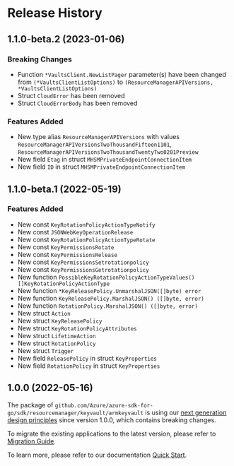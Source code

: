 # Release History

## 1.1.0-beta.2 (2023-01-06)
### Breaking Changes

- Function `*VaultsClient.NewListPager` parameter(s) have been changed from `(*VaultsClientListOptions)` to `(ResourceManagerAPIVersions, *VaultsClientListOptions)`
- Struct `CloudError` has been removed
- Struct `CloudErrorBody` has been removed

### Features Added

- New type alias `ResourceManagerAPIVersions` with values `ResourceManagerAPIVersionsTwoThousandFifteen1101`, `ResourceManagerAPIVersionsTwoThousandTwentyTwo0201Preview`
- New field `Etag` in struct `MHSMPrivateEndpointConnectionItem`
- New field `ID` in struct `MHSMPrivateEndpointConnectionItem`


## 1.1.0-beta.1 (2022-05-19)
### Features Added

- New const `KeyRotationPolicyActionTypeNotify`
- New const `JSONWebKeyOperationRelease`
- New const `KeyRotationPolicyActionTypeRotate`
- New const `KeyPermissionsRotate`
- New const `KeyPermissionsRelease`
- New const `KeyPermissionsSetrotationpolicy`
- New const `KeyPermissionsGetrotationpolicy`
- New function `PossibleKeyRotationPolicyActionTypeValues() []KeyRotationPolicyActionType`
- New function `*KeyReleasePolicy.UnmarshalJSON([]byte) error`
- New function `KeyReleasePolicy.MarshalJSON() ([]byte, error)`
- New function `RotationPolicy.MarshalJSON() ([]byte, error)`
- New struct `Action`
- New struct `KeyReleasePolicy`
- New struct `KeyRotationPolicyAttributes`
- New struct `LifetimeAction`
- New struct `RotationPolicy`
- New struct `Trigger`
- New field `ReleasePolicy` in struct `KeyProperties`
- New field `RotationPolicy` in struct `KeyProperties`


## 1.0.0 (2022-05-16)

The package of `github.com/Azure/azure-sdk-for-go/sdk/resourcemanager/keyvault/armkeyvault` is using our [next generation design principles](https://azure.github.io/azure-sdk/general_introduction.html) since version 1.0.0, which contains breaking changes.

To migrate the existing applications to the latest version, please refer to [Migration Guide](https://aka.ms/azsdk/go/mgmt/migration).

To learn more, please refer to our documentation [Quick Start](https://aka.ms/azsdk/go/mgmt).